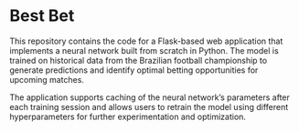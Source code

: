 # Best Bet

This repository contains the code for a Flask-based web application that implements a neural network built from scratch in Python. The model is trained on historical data from the Brazilian football championship to generate predictions and identify optimal betting opportunities for upcoming matches.

The application supports caching of the neural network’s parameters after each training session and allows users to retrain the model using different hyperparameters for further experimentation and optimization.
